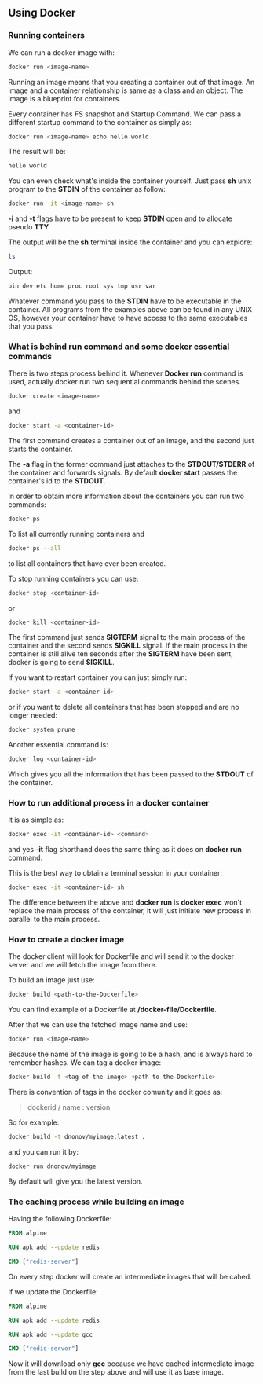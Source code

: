 ## Using Docker
### Running containers

We can run a docker image with:

~~~ bash
docker run <image-name>
~~~

Running an image means that you creating a container out of that image. An image
and a container relationship is same as a class and an object. The image is a
blueprint for containers.

Every container has FS snapshot and Startup Command.
We can pass a different startup command to the container as simply as:

~~~ bash
docker run <image-name> echo hello world
~~~

The result will be:

~~~ bash
hello world
~~~

You can even check what's inside the container yourself. Just pass **sh** unix
program to the **STDIN** of the container as follow:

~~~ bash
docker run -it <image-name> sh
~~~

**-i** and **-t** flags have to be present to keep **STDIN** open and
to allocate pseudo **TTY**

The output will be the **sh** terminal inside the container and you can explore:

~~~ bash
ls
~~~
Output:
~~~ bash
bin dev etc home proc root sys tmp usr var
~~~

Whatever command you pass to the **STDIN** have to be executable in the container.
All programs from the examples above can be found in any UNIX OS, however your container
have to have access to the same executables that you pass.

### What is behind run command and some docker essential commands

There is two steps process behind it. Whenever **Docker run** command is used,
actually docker run two sequential commands behind the scenes.

~~~ bash
docker create <image-name>
~~~

and 

~~~ bash
docker start -a <container-id>
~~~

The first command creates a container out of an image, and the second just starts the
container.

The **-a** flag in the former command just attaches to the **STDOUT/STDERR**  of the container
and forwards signals. By default **docker start** passes the container's id to the **STDOUT**.

In order to obtain more information about the containers you can run two commands:

~~~ bash
docker ps
~~~

To list all currently running containers and

~~~ bash
docker ps --all
~~~

to list all containers that have ever been created.

To stop running containers you can use:

~~~ bash
docker stop <container-id>
~~~

or 

~~~ bash
docker kill <container-id>
~~~

The first command just sends **SIGTERM** signal to the main process of the container
and the second sends **SIGKILL** signal. If the main process in the container is still alive
ten seconds after the **SIGTERM** have been sent, docker is going to send **SIGKILL**.


If you want to restart container you can just simply run:

~~~ bash
docker start -a <container-id>
~~~

or if you want to delete all containers that has been stopped and are no longer needed:

~~~ bash
docker system prune
~~~

Another essential command is:

~~~ bash
docker log <container-id>
~~~

Which gives you all the information that has been passed to the **STDOUT** of the container.

### How to run additional process in a docker container

It is as simple as:

~~~ bash
docker exec -it <container-id> <command>
~~~

and yes **-it** flag shorthand does the same thing as it does on **docker run** command.

This is the best way to obtain a terminal session in your container:

~~~ bash
docker exec -it <container-id> sh
~~~

The difference between the above and **docker run** is **docker exec** won't replace
the main process of the container, it will just initiate new process in parallel to 
the main process.

### How to create a docker image

The docker client will look for Dockerfile and will send it to the docker server and we
will fetch the image from there.

To build an image just use:

~~~ bash
docker build <path-to-the-Dockerfile>
~~~

You can find example of a Dockerfile at **/docker-file/Dockerfile**.

After that we can use the fetched image name and use:

~~~ bash
docker run <image-name>
~~~

Because the name of the image is going to be a hash, and is always hard to remember
hashes. We can tag a docker image:

~~~ bash
docker build -t <tag-of-the-image> <path-to-the-Dockerfile>
~~~

There is convention of tags in the docker comunity and it goes as:

> dockerid / name : version

So for example:

~~~ bash
docker build -t dnonov/myimage:latest .
~~~

and you can run it by:

~~~ bash
docker run dnonov/myimage
~~~

By default will give you the latest version.

### The caching process while building an image

Having the following Dockerfile:

~~~ Dockerfile
FROM alpine

RUN apk add --update redis

CMD ["redis-server"]
~~~

On every step docker will create an intermediate images that will be cahed. 

If we update the Dockerfile:

~~~ Dockerfile
FROM alpine

RUN apk add --update redis

RUN apk add --update gcc

CMD ["redis-server"]
~~~

Now it will download only **gcc** because we have cached intermediate image from the last
build on the step above and will use it as base image.
